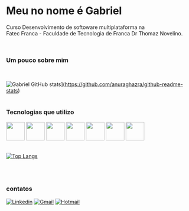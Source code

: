 # Meu no nome é Gabriel

Curso Desenvolvimento de softoware multiplataforma na <br/>
Fatec Franca - Faculdade de Tecnologia de Franca Dr Thomaz Novelino.



<br/>

### Um pouco sobre mim
<br/>

![Gabriel GitHub stats](https://github-readme-stats.vercel.app/api?username=Gabriel-pagnan&show_icons=true&&theme=dark)](https://github.com/anuraghazra/github-readme-stats)
<br/><br/>

### Tecnologias que utilizo

<div style="gap: 10px">
    <img src="https://cdn.jsdelivr.net/gh/devicons/devicon/icons/javascript/javascript-original.svg" width="50px" />    
    <img src="https://cdn.jsdelivr.net/gh/devicons/devicon/icons/less/less-plain-wordmark.svg" width="50px" />                
    <img src="https://cdn.jsdelivr.net/gh/devicons/devicon/icons/css3/css3-original-wordmark.svg" width="50px" />
    <img src="https://cdn.jsdelivr.net/gh/devicons/devicon/icons/nodejs/nodejs-original.svg" width="50px" />         
    <img src="https://cdn.jsdelivr.net/gh/devicons/devicon/icons/react/react-original.svg" width="50px" />    
    <img src="https://cdn.jsdelivr.net/gh/devicons/devicon/icons/bootstrap/bootstrap-original-wordmark.svg" width="50px" />
    <img src="https://cdn.jsdelivr.net/gh/devicons/devicon/icons/git/git-original-wordmark.svg" width="50px" />
          
      
</div>
<br/>

[![Top Langs](https://github-readme-stats.vercel.app/api/top-langs/?username=Gabriel-pagnan&layout=compact)](https://github.com/anuraghazra/github-readme-stats)

<br/><br/>
### contatos 

[![Linkedin](https://img.shields.io/badge/LinkedIn-0077B5?style=for-the-badge&logo=linkedin&logoColor=white)](linkedin.com/in/gabriel-pagnan00) [![Gmail](https://img.shields.io/badge/Gmail-D14836?style=for-the-badge&logo=gmail&logoColor=white)](gabrielviniciuspagnan@gmail.com) [![Hotmail](https://img.shields.io/badge/Microsoft_Outlook-0078D4?style=for-the-badge&logo=microsoft-outlook&logoColor=white)](gabriel-pagnan@fatec.sp.gov.br)



<!---
Gabriel-pagnan/Gabriel-pagnan is a ✨ special ✨ repository because its `README.md` (this file) appears on your GitHub profile.
You can click the Preview link to take a look at your changes.
--->
